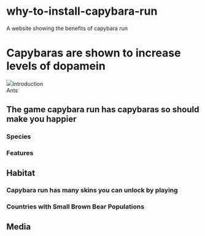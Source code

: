# why-to-install-capybara-run
A website showing the benefits of capybara run 
<body>
  <h1>Capybaras are shown to increase levels of dopamein</h1>
  <div id="intro">
   <img src=”(https://www.google.com/search?q=happy+minion&tbm=isch&source=iu&ictx=1&vet=1&fir=5CHkor9PSgT0yM%252CaVBWddjIg4JlbM%252C_%253B51lfDol2RNF08M%252CaVBWddjIg4JlbM%252C_%253BzUgwrF3KdMLV7M%252CPeYLgkaZ3PmtBM%252C_%253BMkIBspUn6p5NSM%252CAbJDU6UFxDUi0M%252C_%253BDT1cSiwXQxs_eM%252CdWoe7uuIjysOJM%252C_%253Bgl2uwU_FQMkikM%252C-KPmvVvqqc7tOM%252C_%253B9sDBCsTKQBCyEM%252Co4PcqkjSeK1OVM%252C_%253BHMWG00UB95EphM%252CQzhFkMBaLpPpYM%252C_%253BHR8vhVUgj__pRM%252CLe1-OEjVssWoxM%252C_%253BxkoagFkbNXSxpM%252C0VW89cpMTlvotM%252C_&usg=AI4_-kTNDkyyTKM_B1mgMVqmrumOC6NbcA&sa=X&ved=2ahUKEwiy9KqZ1cX4AhXMVMAKHT5lB0IQ9QF6BAgNEAE&safe=active&ssui=on#imgrc=MkIBspUn6p5NSM)
    <h1>Introduction</h1>
    </div>Ants
    <h2>The game capybara run has capybaras so should make you happier</h2>
    <h3>Species</h3>
    <h3>Features</h3>
  </div>
  <div>
    <h2>Habitat</h2>
    <h3>Capybara run has many skins you can unlock by playing</h3>
    <h3>Countries with Small Brown Bear Populations</h3>
  </div>
  <div>
    <h2>Media</h2>
  </div>
</body>
